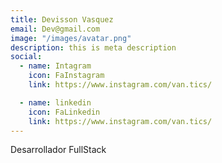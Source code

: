 ```yaml
---
title: Devisson Vasquez
email: Dev@gmail.com
image: "/images/avatar.png"
description: this is meta description
social:
  - name: Intagram
    icon: FaInstagram
    link: https://www.instagram.com/van.tics/

  - name: linkedin
    icon: FaLinkedin
    link: https://www.instagram.com/van.tics/
---
```

Desarrollador FullStack